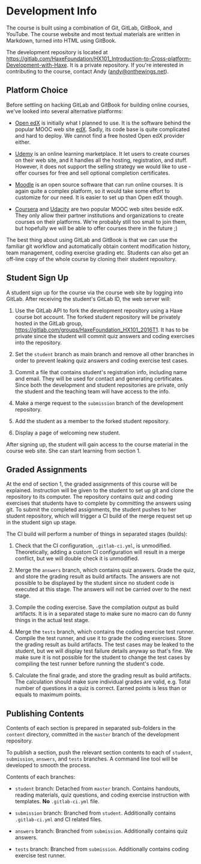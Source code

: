 # Development Info

The course is built using a combination of Git, GitLab, GitBook, and YouTube.
The course website and most textual materials are written in Markdown, turned into HTML using GitBook.

The development repository is located at https://gitlab.com/HaxeFoundation/HX101_Introduction-to-Cross-platform-Development-with-Haxe.
It is a private repository. If you're interested in contributing to the course, contact Andy (andy@onthewings.net).

## Platform Choice

Before settling on hacking GitLab and GitBook for building online courses, we've looked into several alternative platforms:

 * [Open edX](https://open.edx.org/) is initially what I planned to use. It is the software behind the popular MOOC web site [edX](https://www.edx.org/). Sadly, its code base is quite complicated and hard to deploy. We cannot find a free hosted Open edX provider either.

 * [Udemy](https://www.udemy.com/) is an online learning marketplace. It let users to create courses on their web site, and it handles all the hosting, registration, and stuff. However, it does not support the selling strategy we would like to use - offer courses for free and sell optional completion certificates.

 * [Moodle](https://moodle.org/) is an open source software that can run online courses. It is again quite a complex platform, so it would take some effort to customize for our need. It is easier to set up than Open edX though.

 * [Coursera](https://www.coursera.org/) and [Udacity](https://www.udacity.com/) are two popular MOOC web sites beside edX. They only allow their partner institutions and organizations to create courses on their platforms. We're probably still too small to join them, but hopefully we will be able to offer courses there in the future ;)

The best thing about using GitLab and GitBook is that we can use the familiar git workflow and automatically obtain content modification history, team management, coding exercise grading etc. Students can also get an off-line copy of the whole course by cloning their student repository.

## Student Sign Up

A student sign up for the course via the course web site by logging into GitLab.
After receiving the student's GitLab ID, the web server will:

 1. Use the GitLab API to fork the development repository using a Haxe course bot account. The forked student repository will be privately hosted in the GitLab group, https://gitlab.com/groups/HaxeFoundation_HX101_2016T1. It has to be private since the student will commit quiz answers and coding exercises into the repository.

 2. Set the `student` branch as main branch and remove all other branches in order to prevent leaking quiz answers and coding exercise test cases.

 3. Commit a file that contains student's registration info, including name and email. They will be used for contact and generating certificates. Since both the development and student repositories are private, only the student and the teaching team will have access to the info.

 4. Make a merge request to the `submission` branch of the development repository.

 5. Add the student as a member to the forked student repository.

 6. Display a page of welcoming new student.

After signing up, the student will gain access to the course material in the course web site.
She can start learning from section 1.

## Graded Assignments

At the end of section 1, the graded assignments of this course will be explained.
Instruction will be given to the student to set up git and clone the repository to its computer.
The repository contains quiz and coding exercises that students have to complete by committing the answers using git.
To submit the completed assignments, the student pushes to her student repository,
which will trigger a CI build of the merge request set up in the student sign up stage.

The CI build will perform a number of things in separated stages (builds):

 1. Check that the CI configuration, `.gitlab-ci.yml`, is unmodified. Theoretically, adding a custom CI configuration will result in a merge conflict, but we will double check it is unmodified.

 2. Merge the `answers` branch, which contains quiz answers. Grade the quiz, and store the grading result as build artifacts. The answers are not possible to be displayed by the student since no student code is executed at this stage. The answers will not be carried over to the next stage.

 3. Compile the coding exercise. Save the compilation output as build artifacts. It is in a separated stage to make sure no macro can do funny things in the actual test stage.

 4. Merge the `tests` branch, which contains the coding exercise test runner. Compile the test runner, and use it to grade the coding exercises. Store the grading result as build artifacts. The test cases may be leaked to the student, but we will display test failure details anyway so that's fine. We make sure it is not possible for the student to change the test cases by compiling the test runner before running the student's code.

 5. Calculate the final grade, and store the grading result as build artifacts. The calculation should make sure individual grades are valid, e.g. Total number of questions in a quiz is correct. Earned points is less than or equals to maximum points.

## Publishing Contents

Contents of each section is prepared in separated sub-folders in the `content` directory,
committed in the `master` branch of the development repository.

To publish a section, push the relevant section contents to each of `student`, `submission`, `answers`, and `tests` branches.
A command line tool will be developed to smooth the process.

Contents of each branches:

 * `student` branch: Detached from `master` branch. Contains handouts, reading materials, quiz questions, and coding exercise instruction with templates. **No** `.gitlab-ci.yml` file.

 * `submission` branch: Branched from `student`. Additionally contains `.gitlab-ci.yml` and CI related files.

 * `answers` branch: Branched from `submission`. Additionally contains quiz answers.

 * `tests` branch: Branched from `submission`. Additionally contains coding exercise test runner.
